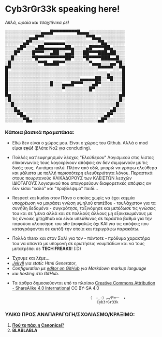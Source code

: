 
# Cyb3rGr33k speaking here!
_Απλά, ωραία και τσαχπίνικα ρε!_ 


░░░░░░░░░░░░▄▄▄█▀▀▀▀▀▀▀▀█▄▄▄░░░░░░░░░░░░
░░░░░░░░▄▄█▀▀░░░░░░░░░░░░░░▀▀█▄▄░░░░░░░░
░░░░░░▄█▀░░░░▄▄▄▄▄▄▄░░░░░░░░░░░▀█▄░░░░░░
░░░░▄█▀░░░▄██▄▄▄▄▄▄▄██▄░░░░▄█▀▀▀▀██▄░░░░
░░░█▀░░░░█▀▀▀░░▄██░░▄▄█░░░██▀▀▀███▄██░░░
░░█░░░░░░▀█▀▀▀▀▀▀▀▀▀██▀░░░▀█▀▀▀▀███▄▄█░░
░█░░░░░░░░░▀▀█▄▄██▀▀░░░░░░░░▀▄▄▄░░░▄▄▀█░
█▀░░░░░░░░░░░░░░░░░░░░░░░░░░░░░▀▀▀▀▀░░▀█
█░░░░░░░░░░░░░░░░░░░░░░░░░░░░░░░░░▄░░░░█
█░░░░░░░░░░░░░░░░░░░░░░░░▄▄▄▄▄██░░▀█░░░█
█░░░░░░░░░░░░░░█░░░▄▄▄█▀▀▀░░░▄█▀░░░░░░░█
█░░░░░░░░░░░░░░░░░░▀░░░░░░░░█▀░░░░░░░░░█
█▄░░░░░░░░░░░░░░░░░░░░░░░░░░░░░░░░░░░░▄█
░█░░░░░░░░░░░░░░░░░░░░░░░░░░░░░░░░░░░░█░
░░█░░░░░░░░░░░░░░░░░░░░░░░░░░░░░░░░░░█░░
░░░█▄░░░░░░░░░░░░░░░░░░░░░░░░░░░░░░▄█░░░
░░░░▀█▄░░░░░░░░░░░░░░░░░░░░░░░░░░▄█▀░░░░
░░░░░░▀█▄░░░░░░░░░░░░░░░░░░░░░░▄█▀░░░░░░




### Κάποια βασικά πραματάκια: 

* Εδώ δεν είναι ο χώρος μου. Είναι ο χώρος του Github. Αλλά ο mod είμαι **εγώ!** (βλέπε Νο2 για concluding). 

* Πολλές κατ'ευφημησμόν λέσχες "_Ελεύθερου_" Λογισμικού στις λίστες επικοινωνίας τους λογοκρίνουν απόψεις αν δεν συμφωνούν με τις δικές τους. Λυπάμαι πολύ. Πλέον από εδώ, μπορώ να γράφω ελεύθερα και μάλιστα με πολλή περισσότερη ελευθεριότητα λόγου. Περαστικά στους πουριτανούς ΚΛΙΚΑΔΟΡΟΥΣ των ΚΛΕΙΣΤΩΝ λεσχών ΙΔΙΟΤΑΓΟΥΣ λογισμικού που απαγορεύουν διαφορετικές απόψεις αν δεν είσαι "καλό" και "προβλέψιμο" παιδί... 

* Respect και kudos στον Πάνο ο οποίος χωρίς να έχει καμμία υποχρέωση να μοιράσει γνώση υψηλού επιπέδου - τουλάχιστον για τα συνήθη δεδομένα - συγκρότησε, ταξινόμησε και μετέδωσε τις γνώσεις του και σε 'μένα αλλά και σε πολλούς άλλους μη εξοικειωμένους με τις έννοιες git/github και είναι υπεύθυνος σε τεράστιο βαθμό για την παρούσα υλοποίηση του site (ασφαλώς όχι ΚΑΙ για τις απόψεις που καταγράφονται σε αυτό!) την οποία και περιγράφω παρακάτω. 

* Πολλά thanx και στον Σαλί για τον - πάντοτε - πρόθυμο χαρακτήρα του να απαντά με υπομονή σε ερωτήσεις νουμπάδων και να τους μετατρέπει σε **TECH FREAKS**! (:D)

- Έχουμε και λέμε... 
- _[Jekyll](https://jekyllrb.com/) για static Html Generator_, 
- _Configuration με [editor on GitHub](https://github.com/cybergreek/cybergreek.github.io/edit/master/index.md) για Markdown markup language_
- _και hosting στο GitHub_. 

* Τα άρθρα δημοσιεύονται υπό το πλαίσιο [Creative Commons Attribution - ShareAlike 4.0 International](https://creativecommons.org/licenses/by-sa/4.0/legalcode) CC BY-SA 4.0

                                          (　-_･) ︻デ═一  ▸
                                             Cyb3rGr33k


### ΥΛΙΚΟ ΠΡΟΣ ΑΝΑΠΑΡΑΓΩΓΗ/ΣΧΟΛΙΑΣΜΟ/ΚΡΑΞΙΜΟ: 

1. [**Πού το πάει η Canonical**?](a1.md) 
2. **BLABLABLA**


